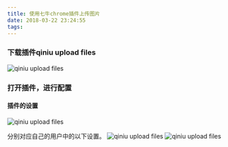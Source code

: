 ```yaml
---
title: 使用七牛chrome插件上传图片
date: 2018-03-22 23:24:55
tags:
---
```

### 下载插件**qiniu upload files**
![qiniu upload files](http://owrfhrwdi.bkt.clouddn.com/1.png)

### 打开插件，进行配置
#### 插件的设置
![qiniu upload files](http://owrfhrwdi.bkt.clouddn.com/2.png)

分别对应自己的用户中的以下设置。
![qiniu upload files](http://owrfhrwdi.bkt.clouddn.com/3.png)
![qiniu upload files](http://owrfhrwdi.bkt.clouddn.com/4.png)



